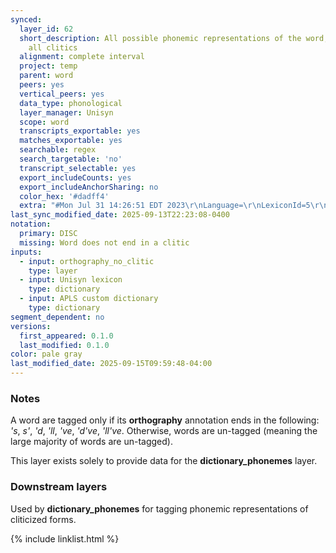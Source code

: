```yaml
---
synced:
  layer_id: 62
  short_description: All possible phonemic representations of the word, after removing
    all clitics
  alignment: complete interval
  project: temp
  parent: word
  peers: yes
  vertical_peers: yes
  data_type: phonological
  layer_manager: Unisyn
  scope: word
  transcripts_exportable: yes
  matches_exportable: yes
  searchable: regex
  search_targetable: 'no'
  transcript_selectable: yes
  export_includeCounts: yes
  export_includeAnchorSharing: no
  color_hex: '#dadff4'
  extra: "#Mon Jul 31 14:26:51 EDT 2023\r\nLanguage=\r\nLexiconId=5\r\nFirstOnly=false\r\nField=pron_disc\r\nRecoverSyllables=false\r\nStripSyllStress=true\r\nLayerId=61\r\n"
last_sync_modified_date: 2025-09-13T22:23:08-0400
notation:
  primary: DISC
  missing: Word does not end in a clitic
inputs:
  - input: orthography_no_clitic
    type: layer
  - input: Unisyn lexicon
    type: dictionary
  - input: APLS custom dictionary
    type: dictionary
segment_dependent: no
versions:
  first_appeared: 0.1.0
  last_modified: 0.1.0
color: pale gray
last_modified_date: 2025-09-15T09:59:48-04:00
---
```


### Notes

A word are tagged only if its **orthography** annotation ends in the following: _'s_, _s'_, _'d_, _'ll_, _'ve_, _'d've_, _'ll've_.
Otherwise, words are un-tagged (meaning the large majority of words are un-tagged).

This layer exists solely to provide data for the **dictionary_phonemes** layer.


### Downstream layers

Used by **dictionary_phonemes** for tagging phonemic representations of cliticized forms.


{% include linklist.html %}
